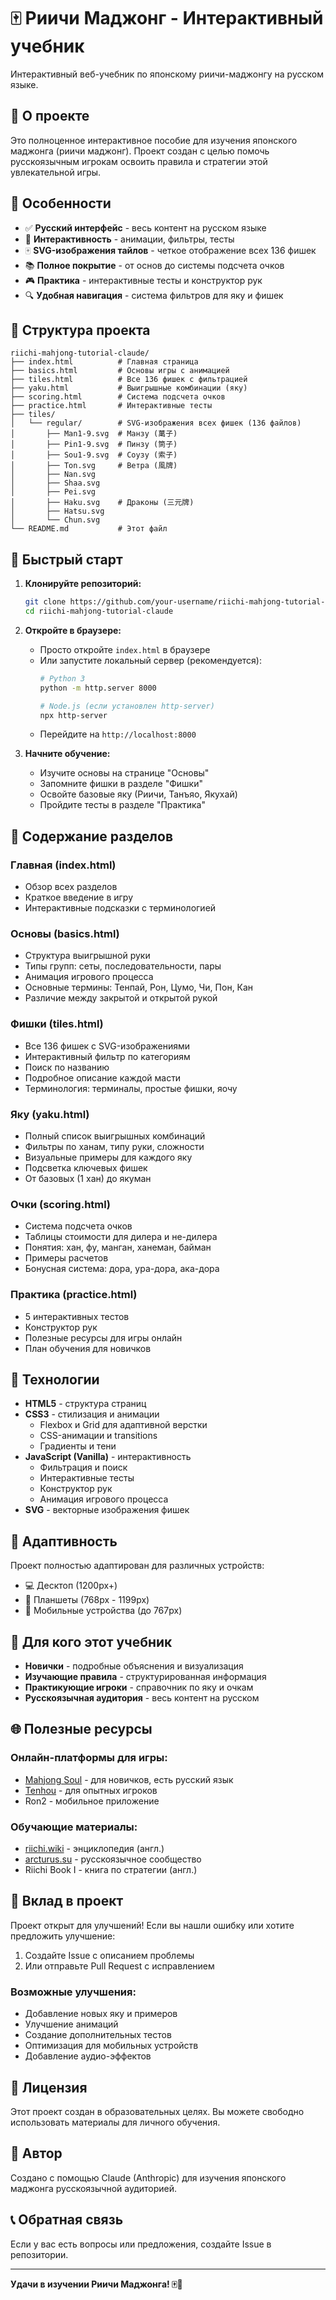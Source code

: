 # 🀄 Риичи Маджонг - Интерактивный учебник

Интерактивный веб-учебник по японскому риичи-маджонгу на русском языке.

## 📖 О проекте

Это полноценное интерактивное пособие для изучения японского маджонга (риичи маджонг). Проект создан с целью помочь русскоязычным игрокам освоить правила и стратегии этой увлекательной игры.

## 🌟 Особенности

- ✅ **Русский интерфейс** - весь контент на русском языке
- 🎯 **Интерактивность** - анимации, фильтры, тесты
- 🀄 **SVG-изображения тайлов** - четкое отображение всех 136 фишек
- 📚 **Полное покрытие** - от основ до системы подсчета очков
- 🎮 **Практика** - интерактивные тесты и конструктор рук
- 🔍 **Удобная навигация** - система фильтров для яку и фишек

## 📂 Структура проекта

```
riichi-mahjong-tutorial-claude/
├── index.html          # Главная страница
├── basics.html         # Основы игры с анимацией
├── tiles.html          # Все 136 фишек с фильтрацией
├── yaku.html           # Выигрышные комбинации (яку)
├── scoring.html        # Система подсчета очков
├── practice.html       # Интерактивные тесты
├── tiles/
│   └── regular/        # SVG-изображения всех фишек (136 файлов)
│       ├── Man1-9.svg  # Манзу (萬子)
│       ├── Pin1-9.svg  # Пинзу (筒子)
│       ├── Sou1-9.svg  # Соузу (索子)
│       ├── Ton.svg     # Ветра (風牌)
│       ├── Nan.svg
│       ├── Shaa.svg
│       ├── Pei.svg
│       ├── Haku.svg    # Драконы (三元牌)
│       ├── Hatsu.svg
│       └── Chun.svg
└── README.md           # Этот файл
```

## 🚀 Быстрый старт

1. **Клонируйте репозиторий:**
   ```bash
   git clone https://github.com/your-username/riichi-mahjong-tutorial-claude.git
   cd riichi-mahjong-tutorial-claude
   ```

2. **Откройте в браузере:**
   - Просто откройте `index.html` в браузере
   - Или запустите локальный сервер (рекомендуется):
     ```bash
     # Python 3
     python -m http.server 8000
     
     # Node.js (если установлен http-server)
     npx http-server
     ```
   - Перейдите на `http://localhost:8000`

3. **Начните обучение:**
   - Изучите основы на странице "Основы"
   - Запомните фишки в разделе "Фишки"
   - Освойте базовые яку (Риичи, Танъяо, Якухай)
   - Пройдите тесты в разделе "Практика"

## 📖 Содержание разделов

### Главная (index.html)
- Обзор всех разделов
- Краткое введение в игру
- Интерактивные подсказки с терминологией

### Основы (basics.html)
- Структура выигрышной руки
- Типы групп: сеты, последовательности, пары
- Анимация игрового процесса
- Основные термины: Тенпай, Рон, Цумо, Чи, Пон, Кан
- Различие между закрытой и открытой рукой

### Фишки (tiles.html)
- Все 136 фишек с SVG-изображениями
- Интерактивный фильтр по категориям
- Поиск по названию
- Подробное описание каждой масти
- Терминология: терминалы, простые фишки, яочу

### Яку (yaku.html)
- Полный список выигрышных комбинаций
- Фильтры по ханам, типу руки, сложности
- Визуальные примеры для каждого яку
- Подсветка ключевых фишек
- От базовых (1 хан) до якуман

### Очки (scoring.html)
- Система подсчета очков
- Таблицы стоимости для дилера и не-дилера
- Понятия: хан, фу, манган, ханеман, байман
- Примеры расчетов
- Бонусная система: дора, ура-дора, ака-дора

### Практика (practice.html)
- 5 интерактивных тестов
- Конструктор рук
- Полезные ресурсы для игры онлайн
- План обучения для новичков

## 🎨 Технологии

- **HTML5** - структура страниц
- **CSS3** - стилизация и анимации
  - Flexbox и Grid для адаптивной верстки
  - CSS-анимации и transitions
  - Градиенты и тени
- **JavaScript (Vanilla)** - интерактивность
  - Фильтрация и поиск
  - Интерактивные тесты
  - Конструктор рук
  - Анимация игрового процесса
- **SVG** - векторные изображения фишек

## 📱 Адаптивность

Проект полностью адаптирован для различных устройств:
- 💻 Десктоп (1200px+)
- 📱 Планшеты (768px - 1199px)
- 📱 Мобильные устройства (до 767px)

## 🎯 Для кого этот учебник

- **Новички** - подробные объяснения и визуализация
- **Изучающие правила** - структурированная информация
- **Практикующие игроки** - справочник по яку и очкам
- **Русскоязычная аудитория** - весь контент на русском

## 🌐 Полезные ресурсы

### Онлайн-платформы для игры:
- [Mahjong Soul](https://mahjongsoul.com) - для новичков, есть русский язык
- [Tenhou](https://tenhou.net) - для опытных игроков
- Ron2 - мобильное приложение

### Обучающие материалы:
- [riichi.wiki](https://riichi.wiki) - энциклопедия (англ.)
- [arcturus.su](https://arcturus.su) - русскоязычное сообщество
- Riichi Book I - книга по стратегии (англ.)

## 🤝 Вклад в проект

Проект открыт для улучшений! Если вы нашли ошибку или хотите предложить улучшение:

1. Создайте Issue с описанием проблемы
2. Или отправьте Pull Request с исправлением

### Возможные улучшения:
- Добавление новых яку и примеров
- Улучшение анимаций
- Создание дополнительных тестов
- Оптимизация для мобильных устройств
- Добавление аудио-эффектов

## 📝 Лицензия

Этот проект создан в образовательных целях. Вы можете свободно использовать материалы для личного обучения.

## 👤 Автор

Создано с помощью Claude (Anthropic) для изучения японского маджонга русскоязычной аудиторией.

## 📞 Обратная связь

Если у вас есть вопросы или предложения, создайте Issue в репозитории.

---

**Удачи в изучении Риичи Маджонга! 🀄🎴**

